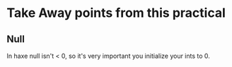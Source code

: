 # Take Away points from this practical

## Null

In haxe null isn't < 0, so it's very important you initialize your ints to 0.
